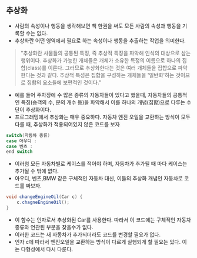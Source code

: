 ## 추상화

- 사람의 속성이나 행동을 생각해보면 책 한권을 써도 모든 사람의 속성과 행동을 기록할 수는 없다.
- 추상화란 어떤 영역에서 필요로 하는 속성이나 행동을 추출하는 작업을 의미한다. 

> "추상화란 사물들의 공통된 특징, 즉 추상적 특징을 파악해 인식의 대상으로 삼는 행위이다. 추상화가 가능한 개체들은 개체가 소유한 특정의 이름으로 하나의 집합(class)를 이룬다. 그러므로 추상화한다는 것은 여러 개체들을 집합으로 파악한다는 것과 같다. 추상적 특성은 집합을 구성하는 개체들을 '일반화'하는 것이므로 집합의 요소들에 보편적인 것이다."

- 예를 들어 주차장에 수 많은 종류의 자동차들이 있다고 했을때, 자동차들의 공통적인 특징(승객의 수, 문의 개수 등)을 파악해서 이를 하나의 개념(집합)으로 다루는 수단이 추상화이다.
- 프로그래밍에서 추상화는 매우 중요하다. 자동차 엔진 오일을 교환하는 방식이 모두 다를 때, 추상화가 적용되어있지 않은 코드를 보자

```java
switch(자동차 종류)
case 아우디 :
case 벤츠 :
end switch 
```

- 이러첨 모든 자동차별로 케이스를 적어야 하며, 자동차가 추가될 때 마다 케이스는 추가될 수 밖에 없다.
- 아우디, 벤츠,BMW 같은 구체적인 자동차 대신, 이들의 추상화 개념인 자동차로 코드를 짜보자.

```java
void changeEngineOil(Car c) {
    c.chagneEngineOil();
}
```

- 이 함수는 인자로서 추상화된 Car를 사용한다. 따라서 이 코드에는 구체적인 자동차 종류와 연관된 부분을 찾을수가 없다.
- 이러한 코드는 새 자동차가 추가되더라도 코드를 변경할 필요가 없다.
- 인자 c에 따라서 엔진오일을 교환하는 방식이 다르게 실행되게 할 필요는 있다. 이는 다형성에서 다시 다룬다.
